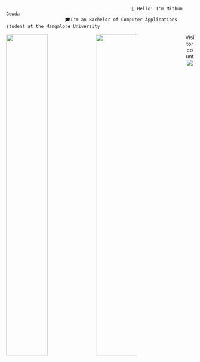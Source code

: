                                                    👋 𝙷𝚎𝚕𝚕𝚘! 𝙸'𝚖 Mithun Gowda
                          🎓I'm an Bachelor of Computer Applications student at the Mangalore University
<p>                                                           
<img align="left" width="47%" src="https://github-readme-stats.vercel.app/api?username=Mithun-Gowda&show_icons=true&theme=radical" />
<img align="left" width="47%" src="https://github-readme-stats.vercel.app/api/top-langs/?username=Mithun-Gowda&layout=compact" />
 </p>


<p align="center"> 
  Visitor count<br>
  <img src="https://profile-counter.glitch.me/sagar-viradiya/count.svg" />
</p>



  



